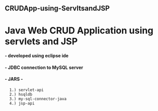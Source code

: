 ## CRUDApp-using-ServltsandJSP
# Java Web CRUD Application using servlets and JSP

#### - developed using eclipse ide
#### - JDBC connection to MySQL server
#### - JARS - 
      1.) servlet-api
      2.) hsqldb
      3.) my-sql-connector-java
      4.) jsp-api
  
